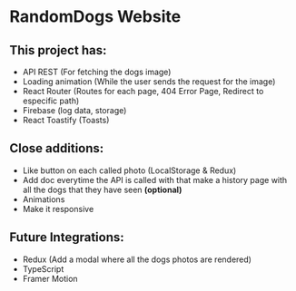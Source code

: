 # RandomDogs Website

## This project has:

- API REST (For fetching the dogs image)
- Loading animation (While the user sends the request for the image)
- React Router (Routes for each page, 404 Error Page, Redirect to especific path)
- Firebase (log data, storage)
- React Toastify (Toasts)

## Close additions:

- Like button on each called photo (LocalStorage & Redux)
- Add doc everytime the API is called with that make a history page with all the dogs that they have seen **(optional)**
- Animations
- Make it responsive

## Future Integrations:

- Redux (Add a modal where all the dogs photos are rendered)
- TypeScript
- Framer Motion




